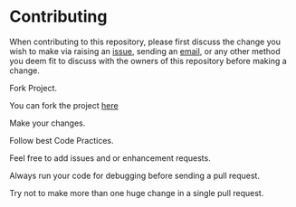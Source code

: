 # Contributing

When contributing to this repository, please first discuss the change you wish to make via raising an <a href="">issue</a>, sending an <a href="mailto:commnitypro47@gmail.com">email</a>, or any other method you deem fit to discuss with the owners of this repository before making a change.

Fork Project.

<!-- Add a screenshot of commnitypro fork -->

You can fork the project <a href="">here</a>

Make your changes.

Follow best Code Practices.

Feel free to add issues and or enhancement requests.

Always run your code for debugging before sending a pull request.

Try not to make more than one huge change in a single pull request.
